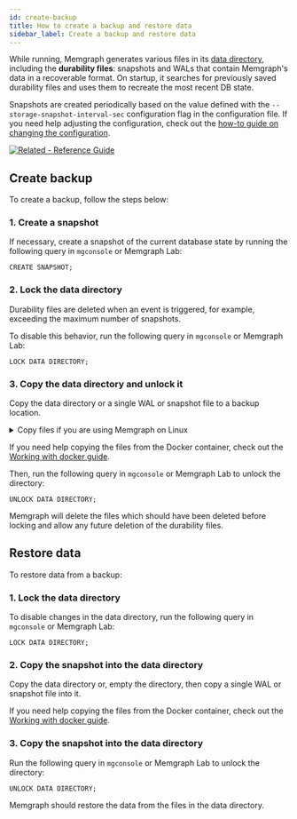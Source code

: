 ```yaml
---
id: create-backup
title: How to create a backup and restore data
sidebar_label: Create a backup and restore data
---
```


While running, Memgraph generates various files in its
[data directory](/docs/memgraph/reference-guide/backup),
including the **durability files**: snapshots and WALs that contain Memgraph's
data in a recoverable format. On startup, it searches for previously saved
durability files and uses them to recreate the most recent DB state.

Snapshots are created periodically based on the value defined with the
`--storage-snapshot-interval-sec` configuration flag in the configuration file.
If you need help adjusting the configuration, check out the [how-to guide on
changing the configuration](/docs/memgraph/how-to-guides/config-logs).

[![Related - Reference Guide](https://img.shields.io/static/v1?label=Related&message=Reference%20Guide&color=yellow&style=for-the-badge)](/reference-guide/backup.md)

## Create backup

To create a backup, follow the steps below:

### 1. Create a snapshot

If necessary, create a snapshot of the current database state by running the
following query in `mgconsole` or Memgraph Lab:

```cypher
CREATE SNAPSHOT;
```

### 2. Lock the data directory

Durability files are deleted when an event is triggered, for example, exceeding
the maximum number of snapshots.

To disable this behavior, run the following query in `mgconsole` or Memgraph
Lab:

```cypher
LOCK DATA DIRECTORY;
```

### 3. Copy the data directory and unlock it

Copy the data directory or a single WAL or snapshot file to a backup location.

<details>
  <summary>Copy files if you are using Memgraph on Linux</summary>
  
If you are using Linux to run Memgraph, here are the steps for copying files:

<br/><br/>

**1.** Start your Memgraph instance.

**2.** Open a new Linux terminal and check the location of the permanent data
directory:

```bash
grep -A 1 'permanent data' /etc/memgraph/memgraph.conf
```

If you are getting a permission error, execute the `sudo su` command to get
access privileges and then try to change the working directory again.

Your output should look something like this:

```nocopy
# Path to directory in which to save all permanent data. [string]
--data-directory=/var/lib/memgraph
```

As you can see, the path is the default one: `/var/lib/memgraph`.

**3.** Locate the files that you want to backup. Let's say that you want to copy
the latest snapshot, list the content of the snapshot directory and then copy
the latest file.

```bash
ls -l /var/lib/memgraph/snapshots/
```

```nocopy
total 35920
-rw-r----- 1 memgraph memgraph  7185673 Mar 25 13:52 20220325125206991975_timestamp_2622
-rw-r----- 1 memgraph memgraph 12521724 Mar 25 13:52 20220325125237040637_timestamp_3028
-rw-r----- 1 memgraph memgraph 17064381 Mar 25 13:53 20220325125308366007_timestamp_3380
```

**4.** Copy a file from the snapshot directory to the backup folder:

```bash
cp /var/lib/memgraph/snapshots/20220325125308366007_timestamp_3380 ~/backup/
```

</details>

If you need help copying the files from the Docker container, check out the
[Working with docker
guide](/how-to-guides/work-with-docker.md##how-to-copy-files-from-and-to-a-docker-container).

Then, run the following query in `mgconsole` or Memgraph Lab to unlock the
directory:

```cypher
UNLOCK DATA DIRECTORY;
```

Memgraph will delete the files which should have been deleted before locking and
allow any future deletion of the durability files.

## Restore data

To restore data from a backup: 

### 1. Lock the data directory

To disable changes in the data directory, run the following query in `mgconsole` or Memgraph
Lab:

```cypher
LOCK DATA DIRECTORY;
```

### 2. Copy the snapshot into the data directory

Copy the data directory or, empty the directory, then copy a single WAL or
snapshot file into it.

If you need help copying the files from the Docker container, check out the
[Working with docker
guide](/how-to-guides/work-with-docker.md##how-to-copy-files-from-and-to-a-docker-container).

### 3. Copy the snapshot into the data directory

Run the following query in `mgconsole` or Memgraph Lab to unlock the
directory:

```cypher
UNLOCK DATA DIRECTORY;
```

Memgraph should restore the data from the files in the data directory. 